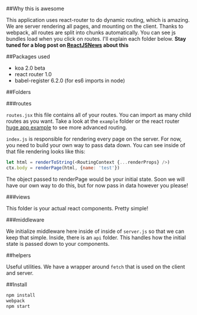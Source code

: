 ##Why this is awesome

This application uses react-router to do dynamic routing, which is amazing. We are server rendering all pages, and mounting on the client. Thanks to webpack, all routes are split into chunks automatically. You can see js bundles load when you click on routes. I'll explain each folder below.
**Stay tuned for a blog post on [ReactJSNews](https://reactjsnews.com) about this**

##Packages used

- koa 2.0 beta
- react router 1.0
- babel-register 6.2.0 (for es6 imports in node)

##Folders

###routes

`routes.jsx` this file contains all of your routes. You can import as many child routes as you want. Take a look at the `example` folder or the react router [huge app example](https://github.com/rackt/react-router/blob/master/examples/huge-apps/app.js) to see more advanced routing.

`index.js` is responsible for rendering every page on the server. For now, you need to build your own way to pass data down. You can see inside of that file rendering looks like this:

```js
let html = renderToString(<RoutingContext {...renderProps} />)
ctx.body = renderPage(html, {name: 'test'})
```

The object passed to renderPage would be your initial state. Soon we will have our own way to do this, but for now pass in data however you please!

###views

This folder is your actual react components. Pretty simple!

###middleware

We initialize middleware here inside of inside of `server.js` so that we can keep that simple. Inside, there is an `api` folder. This handles how the initial state is passed down to your components.

##helpers

Useful utilities. We have a wrapper around `fetch` that is used on the client and server.


##Install

```js
npm install
webpack
npm start
```
